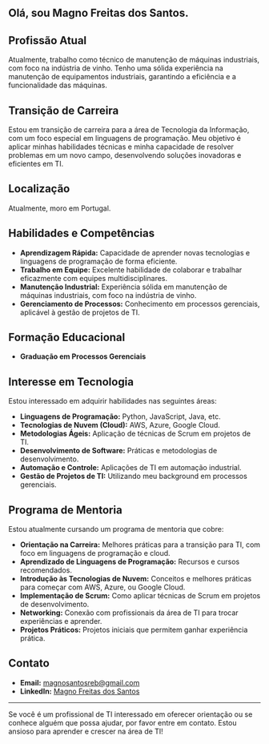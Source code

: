 ## Olá, sou Magno Freitas dos Santos.

## Profissão Atual

Atualmente, trabalho como técnico de manutenção de máquinas industriais, com foco na indústria de vinho. Tenho uma sólida experiência na manutenção de equipamentos industriais, garantindo a eficiência e a funcionalidade das máquinas.

## Transição de Carreira

Estou em transição de carreira para a área de Tecnologia da Informação, com um foco especial em linguagens de programação. Meu objetivo é aplicar minhas habilidades técnicas e minha capacidade de resolver problemas em um novo campo, desenvolvendo soluções inovadoras e eficientes em TI.

## Localização

Atualmente, moro em Portugal.

## Habilidades e Competências

- **Aprendizagem Rápida:** Capacidade de aprender novas tecnologias e linguagens de programação de forma eficiente.
- **Trabalho em Equipe:** Excelente habilidade de colaborar e trabalhar eficazmente com equipes multidisciplinares.
- **Manutenção Industrial:** Experiência sólida em manutenção de máquinas industriais, com foco na indústria de vinho.
- **Gerenciamento de Processos:** Conhecimento em processos gerenciais, aplicável à gestão de projetos de TI.

## Formação Educacional

- **Graduação em Processos Gerenciais**

## Interesse em Tecnologia

Estou interessado em adquirir habilidades nas seguintes áreas:

- **Linguagens de Programação:** Python, JavaScript, Java, etc.
- **Tecnologias de Nuvem (Cloud):** AWS, Azure, Google Cloud.
- **Metodologias Ágeis:** Aplicação de técnicas de Scrum em projetos de TI.
- **Desenvolvimento de Software:** Práticas e metodologias de desenvolvimento.
- **Automação e Controle:** Aplicações de TI em automação industrial.
- **Gestão de Projetos de TI:** Utilizando meu background em processos gerenciais.

## Programa de Mentoria

Estou atualmente cursando um programa de mentoria que cobre:

- **Orientação na Carreira:** Melhores práticas para a transição para TI, com foco em linguagens de programação e cloud.
- **Aprendizado de Linguagens de Programação:** Recursos e cursos recomendados.
- **Introdução às Tecnologias de Nuvem:** Conceitos e melhores práticas para começar com AWS, Azure, ou Google Cloud.
- **Implementação de Scrum:** Como aplicar técnicas de Scrum em projetos de desenvolvimento.
- **Networking:** Conexão com profissionais da área de TI para trocar experiências e aprender.
- **Projetos Práticos:** Projetos iniciais que permitem ganhar experiência prática.

## Contato

- **Email:** magnosantosreb@gmail.com
- **LinkedIn:** [Magno Freitas dos Santos](https://www.linkedin.com/in/magno-freitas-dos-santos)

---

Se você é um profissional de TI interessado em oferecer orientação ou se conhece alguém que possa ajudar, por favor entre em contato. Estou ansioso para aprender e crescer na área de TI!
